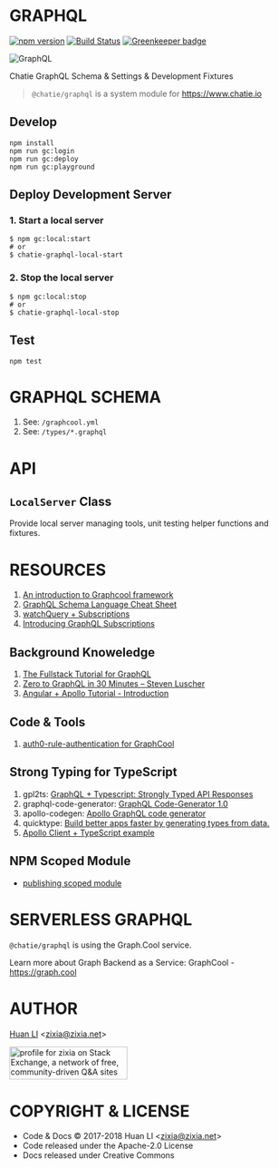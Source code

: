 # GRAPHQL

[![npm version](https://badge.fury.io/js/%40chatie%2Fgraphql.svg)](https://www.npmjs.com/package/@chatie/graphql)
[![Build Status](https://travis-ci.org/Chatie/graphql.svg?branch=master)](https://travis-ci.org/Chatie/graphql)
[![Greenkeeper badge](https://badges.greenkeeper.io/Chatie/graphql.svg)](https://greenkeeper.io/)

![GraphQL](https://chatie.io/graphql/images/graphql.png)

Chatie GraphQL Schema & Settings & Development Fixtures

> `@chatie/graphql` is a system module for https://www.chatie.io

## Develop

```shell
npm install
npm run gc:login
npm run gc:deploy
npm run gc:playground
```

## Deploy Development Server

### 1. Start a local server

```shell
$ npm gc:local:start
# or
$ chatie-graphql-local-start
```

### 2. Stop the local server

```shell
$ npm gc:local:stop
# or
$ chatie-graphql-local-stop
```

## Test

```shell
npm test
```

# GRAPHQL SCHEMA

1. See: `/graphcool.yml`
1. See: `/types/*.graphql`

# API

## `LocalServer` Class

Provide local server managing tools, unit testing helper functions and fixtures.

# RESOURCES

1. [An introduction to Graphcool framework](https://hackernoon.com/graphcool-framework-analysis-and-its-use-case-319173a9aea4)
1. [GraphQL Schema Language Cheat Sheet](https://github.com/sogko/graphql-schema-language-cheat-sheet)
1. [watchQuery + Subscriptions](https://alligator.io/angular/graphql-subscriptions/)
1. [Introducing GraphQL Subscriptions](https://blog.graph.cool/introducing-graphql-subscriptions-86183029029a)

## Background Knoweledge

1. [The Fullstack Tutorial for GraphQL](https://www.howtographql.com)
1. [Zero to GraphQL in 30 Minutes – Steven Luscher](https://www.youtube.com/watch?v=UBGzsb2UkeY)
1. [Angular + Apollo Tutorial - Introduction](https://www.howtographql.com/angular-apollo/0-introduction/)

## Code & Tools

1. [auth0-rule-authentication for GraphCool](https://github.com/kbrandwijk/functions/tree/a55a744adf2b3d10094d0d4fe0d4b3469fd1b370/authentication/auth0-rule-authentication)

## Strong Typing for TypeScript

1. gpl2ts: [GraphQL + Typescript: Strongly Typed API Responses](https://medium.com/@brettjurgens/graphql-typescript-strongly-typed-api-responses-f8aea1e81b93)
1. graphql-code-generator: [GraphQL Code-Generator 1.0](https://medium.com/@dotansimha/graphql-code-generator-a34e3785e6fb)
1. apollo-codegen: [Apollo GraphQL code generator](https://github.com/apollographql/apollo-codegen)
1. quicktype: [Build better apps faster by generating types from data.](https://quicktype.io)
1. [Apollo Client + TypeScript example](https://medium.com/@borekb/apollo-client-typescript-example-99febdaa18fa)

## NPM Scoped Module

* [publishing scoped module](https://github.com/npm/npm/issues/12194#issuecomment-279226735)

# SERVERLESS GRAPHQL

`@chatie/graphql` is using the Graph.Cool service.

Learn more about Graph Backend as a Service: GraphCool - https://graph.cool

# AUTHOR

[Huan LI](http://linkedin.com/in/zixia) \<zixia@zixia.net\>

<a href="https://stackexchange.com/users/265499">
  <img src="https://stackexchange.com/users/flair/265499.png" width="208" height="58" alt="profile for zixia on Stack Exchange, a network of free, community-driven Q&amp;A sites" title="profile for zixia on Stack Exchange, a network of free, community-driven Q&amp;A sites">
</a>

# COPYRIGHT & LICENSE

* Code & Docs © 2017-2018 Huan LI \<zixia@zixia.net\>
* Code released under the Apache-2.0 License
* Docs released under Creative Commons
